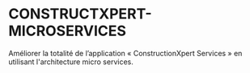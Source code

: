 # CONSTRUCTXPERT-MICROSERVICES
Améliorer la totalité de l’application  « ConstructionXpert Services » en utilisant l'architecture micro services.
